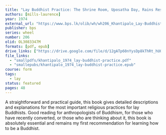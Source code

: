 ```yaml
---
title: "Lay Buddhist Practice: The Shrine Room, Uposatha Day, Rains Residence"
authors: [mills-laurence]
year: 1974
external_url: "https://www.bps.lk/olib/wh/wh206_Khantipalo_Lay-Buddhist-Practice.html"
publisher: bps
series: wheel
number: 206
olid: OL3083347M
formats: [pdf, epub]
drive_links: ["https://drive.google.com/file/d/12gATp60nYysDp8kThRt_hUOYvsjGnd63/view?usp=drivesdk", "https://obu.pages.dev/assets/epubs/1PeOyzYhEKX3UDsZZ6__p7kwT1DbezRtV.epub"]
file_links:
  - "smallpdfs/khantipalo_1974_lay-buddhist-practice.pdf"
  - "smallepubs/khantipalo_1974_lay-buddhist-practice.epub"
course: form
tags:
  - lay
status: featured
pages: 48
---
```


A straightforward and practical guide, this book gives detailed descriptions and explanations for the most important religious practices for lay Buddhists. Good reading for anthropologists of Buddhism, for those who have recently converted, or those who are thinking about it, this book is absolutely essential and remains my first recommendation for learning how to be a Buddhist. 
